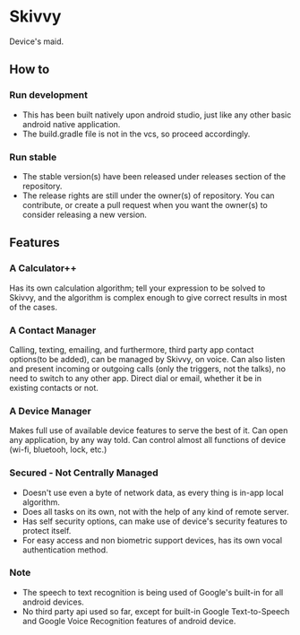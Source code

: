 # Skivvy
Device's maid.

## How to
### Run development
- This has been built natively upon android studio, just like any other basic android native application.
- The build.gradle file is not in the vcs, so proceed accordingly.

### Run stable
- The stable version(s) have been released under releases section of the repository.
- The release rights are still under the owner(s) of repository. You can contribute, or create a pull request when you want the owner(s) to consider releasing a new version.

## Features
### A Calculator++
Has its own calculation algorithm; tell your expression to be solved to Skivvy, and the algorithm is complex enough to give correct results in most of the cases.

### A Contact Manager
Calling, texting, emailing, and furthermore, third party app contact options(to be added), can be managed by Skivvy, on voice.
Can also listen and present incoming or outgoing calls (only the triggers, not the talks), no need to switch to any other app. Direct dial or email, whether it be in existing contacts or not.

### A Device Manager
Makes full use of available device features to serve the best of it. Can open any application, by any way told. Can control almost all functions of device (wi-fi, bluetooh, lock, etc.)

### Secured - Not Centrally Managed
- Doesn't use even a byte of network data, as every thing is in-app local algorithm. 
- Does all tasks on its own, not with the help of any kind of remote server.
- Has self security options, can make use of device's security features to protect itself.
- For easy access and non biometric support devices, has its own vocal authentication method.

### Note
- The speech to text recognition is being used of Google's built-in for all android devices.
- No third party api used so far, except for built-in Google Text-to-Speech and Google Voice Recognition features of android device.
